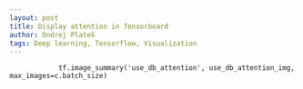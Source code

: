 ```yaml
---
layout: post
title: Display attention in Tensorboard 
author: Ondrej Platek
tags: Deep learning, Tensorflow, Visualization 
---
```



                tf.image_summary('use_db_attention', use_db_attention_img, max_images=c.batch_size)
